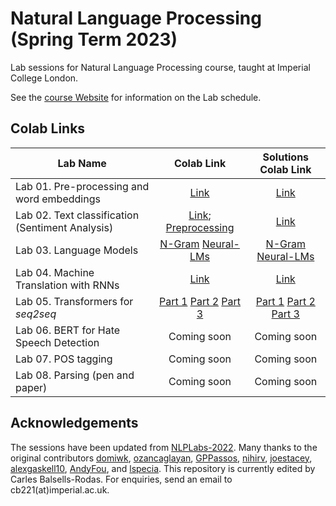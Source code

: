 # Natural Language Processing (Spring Term 2023)

Lab sessions for Natural Language Processing course, taught at Imperial College London.

See the [course Website](https://nlp.pages.doc.ic.ac.uk/spring2023/) for information on the Lab schedule.

## Colab Links

| Lab Name                                         | Colab Link                                                                                                                                                                                                                                                                                                                                                                                                                                                     | Solutions Colab Link                                                                                                                                                                                                                                                                                                                                                                                                                                                                         |
|--------------------------------------------------|:--------------------------------------------------------------------------------------------------------------------------------------------------------------------------------------------------------------------------------------------------------------------------------------------------------------------------------------------------------------------------------------------------------------------------------------------------------------:|:--------------------------------------------------------------------------------------------------------------------------------------------------------------------------------------------------------------------------------------------------------------------------------------------------------------------------------------------------------------------------------------------------------------------------------------------------------------------------------------------:|
| Lab 01. Pre-processing and word embeddings       | [Link](https://colab.research.google.com/github/ImperialNLP/NLPLabs-2023/blob/main/lab01-preprocessing-and-word-embeddings/lab01_PreprocessingAndEmbeddings.ipynb) | [Link](https://colab.research.google.com/github/ImperialNLP/NLPLabs-2023/blob/main/lab01-preprocessing-and-word-embeddings/lab01_solutions.ipynb)
| Lab 02. Text classification (Sentiment Analysis) | [Link](https://colab.research.google.com/github/ImperialNLP/NLPLabs-2023/blob/main/lab02-sentiment-classification/lab02_TextClassificationSentimentAnalysis.ipynb); [Preprocessing](https://colab.research.google.com/github/ImperialNLP/NLPLabs-2023/blob/main/lab02-sentiment-classification/Preprocessing_with_torchtext.ipynb) | [Link](https://colab.research.google.com/github/ImperialNLP/NLPLabs-2023/blob/main/lab02-sentiment-classification/lab02_solutions.ipynb)
| Lab 03. Language Models                          | [N-Gram](https://colab.research.google.com/github/ImperialNLP/NLPLabs-2023/blob/main/lab03-language-models/lab03_part_1_NgramLMs.ipynb) [Neural-LMs](https://colab.research.google.com/github/ImperialNLP/NLPLabs-2023/blob/main/lab03-language-models/lab03_part_2_NeuralLMs.ipynb) | [N-Gram](https://colab.research.google.com/github/ImperialNLP/NLPLabs-2023/blob/main/lab03-language-models/lab03_part_1_NgramLMs_Solutions.ipynb) [Neural-LMs](https://colab.research.google.com/github/ImperialNLP/NLPLabs-2023/blob/main/lab03-language-models/lab03_part_2_NeuralLMs_Solutions.ipynb)
| Lab 04. Machine Translation with RNNs            | [Link](https://colab.research.google.com/github/ImperialNLP/NLPLabs-2023/blob/main/lab04-MT-with-RNNs/lab04_mt.ipynb) | [Link](https://colab.research.google.com/github/ImperialNLP/NLPLabs-2023/blob/main/lab04-MT-with-RNNs/lab04_mt_solutions.ipynb)
| Lab 05. Transformers for *seq2seq*               | [Part 1](https://colab.research.google.com/github/ImperialNLP/NLPLabs-2023/blob/main/lab05-seq2seq-Transformers/part1-translation/lab05_part1_translation.ipynb) [Part 2](https://colab.research.google.com/github/ImperialNLP/NLPLabs-2023/blob/main/lab05-seq2seq-Transformers/part2-summarization/lab05_part2_summarization.ipynb) [Part 3](https://colab.research.google.com/github/ImperialNLP/NLPLabs-2023/blob/main/lab05-seq2seq-Transformers/part3-decoding-with-gpt2/lab05_part3_gpt_gen.ipynb) | [Part 1](https://colab.research.google.com/github/ImperialNLP/NLPLabs-2023/blob/main/lab05-seq2seq-Transformers/part1-translation/lab05_part1_translation_solutions.ipynb) [Part 2](https://colab.research.google.com/github/ImperialNLP/NLPLabs-2023/blob/main/lab05-seq2seq-Transformers/part2-summarization/lab05_part2_summarization_solutions.ipynb) [Part 3](https://colab.research.google.com/github/ImperialNLP/NLPLabs-2023/blob/main/lab05-seq2seq-Transformers/part3-decoding-with-gpt2/lab05_part3_gpt_gen_solutions.ipynb)
| Lab 06. BERT for Hate Speech Detection           | Coming soon | Coming soon 
| Lab 07. POS tagging                              | Coming soon | Coming soon 
| Lab 08. Parsing (pen and paper)                  | Coming soon | Coming soon 

## Acknowledgements

The sessions have been updated from [NLPLabs-2022](https://github.com/ImperialNLP/NLPLabs-2022). Many thanks to the original contributors [domiwk](https://github.com/domiwk), [ozancaglayan](https://github.com/ozancaglayan), [GPPassos](https://github.com/GPPassos), [nihirv](https://github.com/nihirv), [joestacey](https://github.com/joestacey), [alexgaskell10](https://github.com/alexgaskell10), [AndyFou](https://github.com/AndyFou), and [lspecia](https://github.com/lspecia). This repository is currently edited by Carles Balsells-Rodas. For enquiries, send an email to cb221(at)imperial.ac.uk.
